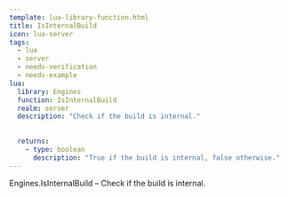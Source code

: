 ```yaml
---
template: lua-library-function.html
title: IsInternalBuild
icon: lua-server
tags:
  - lua
  - server
  - needs-verification
  - needs-example
lua:
  library: Engines
  function: IsInternalBuild
  realm: server
  description: "Check if the build is internal."
  
  
  returns:
    - type: boolean
      description: "True if the build is internal, false otherwise."
---
```


<div class="lua__search__keywords">
Engines.IsInternalBuild &#x2013; Check if the build is internal.
</div>
